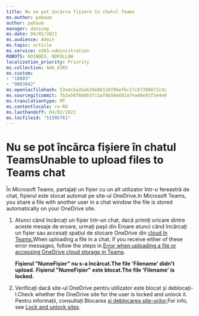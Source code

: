 ```yaml
---
title: Nu se pot încărca fișiere în chatul Teams
ms.author: pebaum
author: pebaum
manager: dansimp
ms.date: 04/01/2021
ms.audience: Admin
ms.topic: article
ms.service: o365-administration
ROBOTS: NOINDEX, NOFOLLOW
localization_priority: Priority
ms.collection: Adm_O365
ms.custom:
- "10803"
- "9003042"
ms.openlocfilehash: 53edcba2ba628e86128f86efbc17c67398872cdc
ms.sourcegitcommit: 7b2e5078dd65f11af6650e692a7ea48e91f544e0
ms.translationtype: MT
ms.contentlocale: ro-RO
ms.lasthandoff: 04/02/2021
ms.locfileid: "51595761"
---
```

# <a name="unable-to-upload-files-to-teams-chat"></a><span data-ttu-id="7b2b7-102">Nu se pot încărca fișiere în chatul Teams</span><span class="sxs-lookup"><span data-stu-id="7b2b7-102">Unable to upload files to Teams chat</span></span>

<span data-ttu-id="7b2b7-103">În Microsoft Teams, partajați un fișier cu un alt utilizator într-o fereastră de chat, fișierul este stocat automat pe site-ul OneDrive.</span><span class="sxs-lookup"><span data-stu-id="7b2b7-103">In Microsoft Teams, you share a file with another user in a chat window the file is stored automatically on your OneDrive site.</span></span>

1. <span data-ttu-id="7b2b7-104">Atunci când încărcați un fișier într-un chat, dacă primiți oricare dintre aceste mesaje de eroare, urmați pașii din Eroare atunci când încărcați un fișier sau accesați spațiul de stocare OneDrive din [cloud în Teams.](https://go.microsoft.com/fwlink/?linkid=2156015)</span><span class="sxs-lookup"><span data-stu-id="7b2b7-104">When uploading a file in a chat, if you receive either of these error messages, follow the steps in [Error when uploading a file or accessing OneDrive cloud storage in Teams](https://go.microsoft.com/fwlink/?linkid=2156015).</span></span>
    
    <span data-ttu-id="7b2b7-105">**Fișierul "NumeFișier" nu s-a încărcat.**</span><span class="sxs-lookup"><span data-stu-id="7b2b7-105">**The file 'Filename' didn't upload.**</span></span>
    <span data-ttu-id="7b2b7-106">**Fișierul "NumeFișier" este blocat.**</span><span class="sxs-lookup"><span data-stu-id="7b2b7-106">**The file 'Filename' is locked.**</span></span>

1. <span data-ttu-id="7b2b7-107">Verificați dacă site-ul OneDrive pentru utilizator este blocat și deblocați-l.</span><span class="sxs-lookup"><span data-stu-id="7b2b7-107">Check whether the OneDrive site for the user is locked and unlock it.</span></span> <span data-ttu-id="7b2b7-108">Pentru informații, consultați Blocarea [și deblocarea site-urilor.](https://go.microsoft.com/fwlink/?linkid=2156016)</span><span class="sxs-lookup"><span data-stu-id="7b2b7-108">For info, see [Lock and unlock sites](https://go.microsoft.com/fwlink/?linkid=2156016).</span></span>
